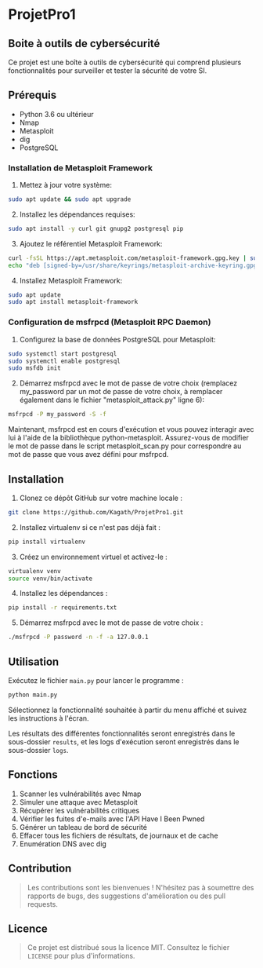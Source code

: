 # ProjetPro1
## Boite à outils de cybersécurité

Ce projet est une boîte à outils de cybersécurité qui comprend plusieurs fonctionnalités pour surveiller et tester la sécurité de votre SI.

## Prérequis

- Python 3.6 ou ultérieur
- Nmap
- Metasploit
- dig
- PostgreSQL

### Installation de Metasploit Framework

1. Mettez à jour votre système:
```bash
sudo apt update && sudo apt upgrade
```
2. Installez les dépendances requises:
```bash
sudo apt install -y curl git gnupg2 postgresql pip
```
3. Ajoutez le référentiel Metasploit Framework:
```bash
curl -fsSL https://apt.metasploit.com/metasploit-framework.gpg.key | sudo gpg --dearmor -o /usr/share/keyrings/metasploit-archive-keyring.gpg
echo "deb [signed-by=/usr/share/keyrings/metasploit-archive-keyring.gpg] https://apt.metasploit.com/ $(lsb_release -cs) main" | sudo tee /etc/apt/sources.list.d/metasploit-framework.list
```
4. Installez Metasploit Framework:
```bash
sudo apt update
sudo apt install metasploit-framework
```
### Configuration de msfrpcd (Metasploit RPC Daemon)

1. Configurez la base de données PostgreSQL pour Metasploit:
```bash
sudo systemctl start postgresql
sudo systemctl enable postgresql
sudo msfdb init
```
2. Démarrez msfrpcd avec le mot de passe de votre choix (remplacez my_password par un mot de passe de votre choix, à remplacer également dans le fichier "metasploit_attack.py" ligne 6):
```bash
msfrpcd -P my_password -S -f
```
Maintenant, msfrpcd est en cours d'exécution et vous pouvez interagir avec lui à l'aide de la bibliothèque python-metasploit. Assurez-vous de modifier le mot de passe dans le script metasploit_scan.py pour correspondre au mot de passe que vous avez défini pour msfrpcd.

## Installation

1. Clonez ce dépôt GitHub sur votre machine locale :
```bash
git clone https://github.com/Kagath/ProjetPro1.git
```
2. Installez virtualenv si ce n'est pas déjà fait :
```bash
pip install virtualenv
```
3. Créez un environnement virtuel et activez-le :
```bash
virtualenv venv
source venv/bin/activate
```
4. Installez les dépendances :
```bash
pip install -r requirements.txt
```
5. Démarrez msfrpcd avec le mot de passe de votre choix :
```bash
./msfrpcd -P password -n -f -a 127.0.0.1
```
## Utilisation

Exécutez le fichier `main.py` pour lancer le programme :
```bash
python main.py
```
Sélectionnez la fonctionnalité souhaitée à partir du menu affiché et suivez les instructions à l'écran.

Les résultats des différentes fonctionnalités seront enregistrés dans le sous-dossier `results`, et les logs d'exécution seront enregistrés dans le sous-dossier `logs`.

## Fonctions

1. Scanner les vulnérabilités avec Nmap
2. Simuler une attaque avec Metasploit
3. Récupérer les vulnérabilités critiques
4. Vérifier les fuites d'e-mails avec l'API Have I Been Pwned
5. Générer un tableau de bord de sécurité
6. Effacer tous les fichiers de résultats, de journaux et de cache
7. Enumération DNS avec dig

## Contribution

> Les contributions sont les bienvenues ! 
> N'hésitez pas à soumettre des rapports de bugs, des suggestions d'amélioration ou des pull requests.

## Licence

> Ce projet est distribué sous la licence MIT. 
> Consultez le fichier `LICENSE` pour plus d'informations.
